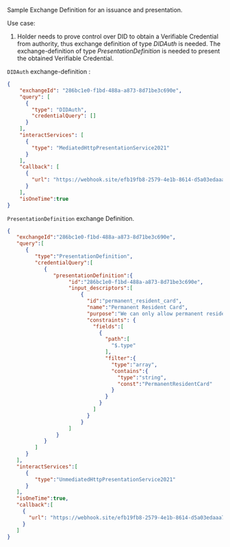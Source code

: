 Sample Exchange Definition for an issuance and presentation.

Use case:

1. Holder needs to prove control over DID to obtain a Verifiable Credential from authority, thus exchange definition of type _DIDAuth_ is needed. The exchange-definition of type _PresentationDefinition_ is needed to present the obtained Verifiable Credential.

`DIDAuth` exchange-definition :

```json
{
    "exchangeId": "286bc1e0-f1bd-488a-a873-8d71be3c690e",
    "query": [
      {
        "type": "DIDAuth",
        "credentialQuery": []
      }
    ],
    "interactServices": [
      {
        "type": "MediatedHttpPresentationService2021"
      }
    ],
    "callback": [
      {
        "url": "https://webhook.site/efb19fb8-2579-4e1b-8614-d5a03edaaa7a"
      }
    ],
    "isOneTime":true
}
```

`PresentationDefinition` exchange Definition.

``` json
{
   "exchangeId":"286bc1e0-f1bd-488a-a873-8d71be3c690e",
   "query":[
      {
         "type":"PresentationDefinition",
         "credentialQuery":[
            {
               "presentationDefinition":{
                    "id":"286bc1e0-f1bd-488a-a873-8d71be3c690e",
                    "input_descriptors":[
                        {
                          "id":"permanent_resident_card",
                          "name":"Permanent Resident Card",
                          "purpose":"We can only allow permanent residents into the application",
                          "constraints": {
                            "fields":[
                              {
                                "path":[
                                  "$.type"
                                ],
                                "filter":{
                                  "type":"array",
                                  "contains":{
                                    "type":"string",
                                    "const":"PermanentResidentCard"
                                  }
                                }
                              }
                            ]
                          }
                        }
                    ]
                }
            }
         ]
      }
   ],
   "interactServices":[
      {
         "type":"UnmediatedHttpPresentationService2021"
      }
   ],
   "isOneTime":true,
   "callback":[
     {
       "url": "https://webhook.site/efb19fb8-2579-4e1b-8614-d5a03edaaa7a"
     }
   ]
}
```